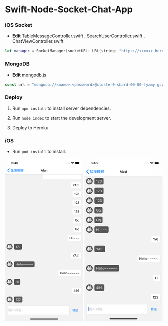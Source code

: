 # Swift-Node-Socket-Chat-App

### iOS Socket

- **Edit**  TableMessageController.swift , SearchUserController.swift , ChatViewController.swift
```swift
let manager = SocketManager(socketURL: URL(string: "https://xxxxxx.herokuapp.com")!, config: [ .compress])
```

### MongoDB

- **Edit** mongodb.js
```javascript
const url = "mongodb://<name>:<password>@cluster0-shard-00-00-fyamy.gcp.mongodb.net:27017,cluster0-shard-00-01-fyamy.gcp.mongodb.net:27017,cluster0-shard-00-02-fyamy.gcp.mongodb.net:27017/test?ssl=true&replicaSet=Cluster0-shard-0&authSource=admin&retryWrites=true&w=majority";
```

### Deploy

1. Run `npm install` to install server dependencies.

2. Run `node index` to start the development server.

3. Deploy to Heroku.

### iOS

-  Run `pod install` to install.

<img src="https://github.com/MattLLLLL/Swift-Node-Socket-Chat-App/blob/master/Images/Simulator%20Screen%20Shot%20-%20iPhone%2011%20-%202019-11-20%20at%2018.46.29.png?raw=true
" width="250" height="520"/> <img src="https://github.com/MattLLLLL/Swift-Node-Socket-Chat-App/blob/master/Images/Simulator%20Screen%20Shot%20-%20iPhone%2011%20Pro%20-%202019-11-20%20at%2018.46.46.png?raw=true
" width="250" height="520"/>

